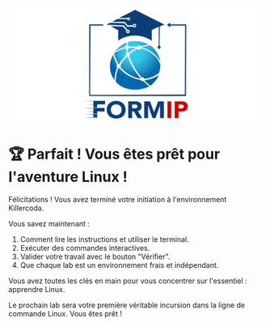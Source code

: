 ![Formip](../assets/formip_logo_padded.png)

# 🏆 Parfait ! Vous êtes prêt pour l'aventure Linux !

Félicitations ! Vous avez terminé votre initiation à l'environnement Killercoda.

Vous savez maintenant :
1. Comment lire les instructions et utiliser le terminal.
2. Exécuter des commandes interactives.
3. Valider votre travail avec le bouton "Vérifier".
4. Que chaque lab est un environnement frais et indépendant.

Vous avez toutes les clés en main pour vous concentrer sur l'essentiel : apprendre Linux.

Le prochain lab sera votre première véritable incursion dans la ligne de commande Linux. Vous êtes prêt !